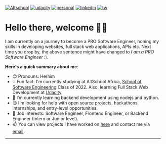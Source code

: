 <a href="https://altschoolafrica.com/schools/engineering">![Altschool](https://user-images.githubusercontent.com/70530526/194542288-5c06b04e-0baf-4c2a-a7b6-8099ff7beb37.png)</a>
<a href="https://www.udacity.com/course/full-stack-web-developer-nanodegree--nd0044">![udacity](https://user-images.githubusercontent.com/70530526/184998992-6c1d8bd1-708c-43de-895a-dbfaa2758e3b.png)</a>
<a href="#">![personal](https://user-images.githubusercontent.com/70530526/184999044-40b53b6a-25e8-44fb-8e24-d2e329c9c1e8.png)</a>
<a href="https://www.linkedin.com/in/omobolajisonde/">![linkedin](https://user-images.githubusercontent.com/70530526/184999082-9a0530fc-a780-40cc-9046-35b18913ce8c.png)</a>
<a href="https://twitter.com/iamsonde">![tw](https://user-images.githubusercontent.com/70530526/184999108-c9458e59-4450-4d66-b5e7-c76f5342d421.png)</a>

# Hello there, welcome 👋🏾

I am currently on a journey to become a PRO Software Engineer, honing my skills in developing websites, full stack web applications, APIs etc.
Next time you drop by, the above sentence might have changed to *I am a PRO Software Engineer* :).

**Here's a quick summary about me**:

- 😊 Pronouns: He/him
- 💡 Fun fact: I'm currently studying at AltSchool Africa, [School of Software Engineering](https://altschoolafrica.com/schools/engineering) Class of 2022. Also, learning Full Stack Web Development at [Udacity](https://www.udacity.com/course/full-stack-web-developer-nanodegree--nd0044).
- 🌱 I’m currently learning backend development using nodejs and python.
- 😊 I’m looking for help with open source projects, hackathons, internships, and entry-level opportunities.
- 💼 Job interests: Software Engineer, Frontend Engineer, or Backend Engineer (Intern or Junior level).
- 📫 You can view projects I have worked on [here](https://github.com/omobolajisonde?tab=repositories) and contact me via <a href="mailto:wisdomomobolaji@gmail.com">email</a>.

---
